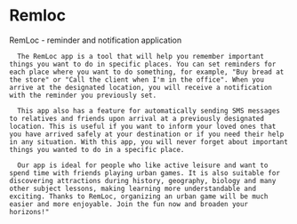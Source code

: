 # Remloc

RemLoc - reminder and notification application 

      The RemLoc app is a tool that will help you remember important things you want to do in specific places. You can set reminders for each place where you want to do something, for example, "Buy bread at the store" or "Call the client when I'm in the office". When you arrive at the designated location, you will receive a notification with the reminder you previously set. 

      This app also has a feature for automatically sending SMS messages to relatives and friends upon arrival at a previously designated location. This is useful if you want to inform your loved ones that you have arrived safely at your destination or if you need their help in any situation. With this app, you will never forget about important things you wanted to do in a specific place.

      Our app is ideal for people who like active leisure and want to spend time with friends playing urban games. It is also suitable for discovering attractions during history, geography, biology and many other subject lessons, making learning more understandable and exciting. Thanks to RemLoc, organizing an urban game will be much easier and more enjoyable. Join the fun now and broaden your horizons!"
